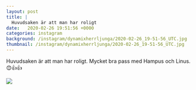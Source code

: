 ```yaml
---
layout: post
title: |
  Huvudsaken är att man har roligt
date:   2020-02-26 19:51:56 +0000
categories: instagram
background: /instagram/dynamixherrljunga/2020-02-26_19-51-56_UTC.jpg
thumbnail: /instagram/dynamixherrljunga/2020-02-26_19-51-56_UTC.jpg
---
```

Huvudsaken är att man har roligt. Mycket bra pass med Hampus och Linus. 😊👍👍 



<img src='/www-dynamix-herrljunga/instagram/dynamixherrljunga/2020-02-26_19-51-56_UTC.jpg' class='img-fluid' />
